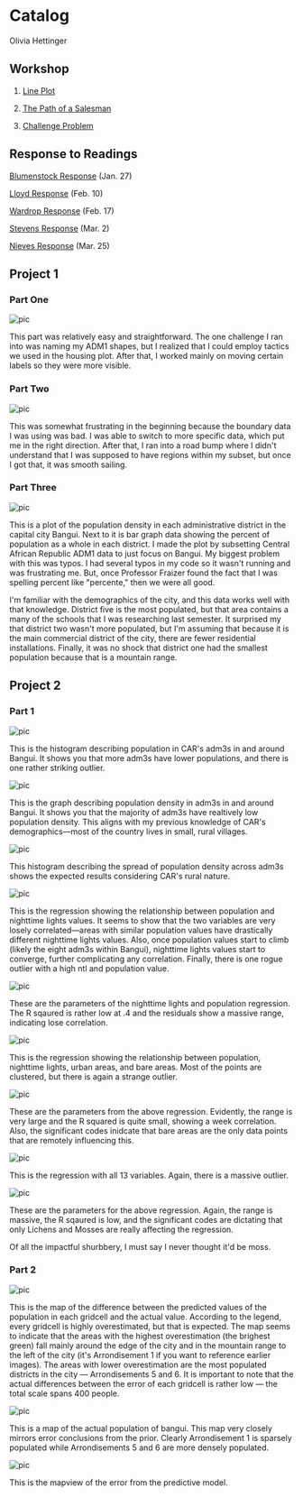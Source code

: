 # Catalog

Olivia Hettinger

## Workshop

1. [Line Plot](https://github.com/ohhettinger/wickedproblems/blob/master/plot2.png)

2. [The Path of a Salesman](https://github.com/ohhettinger/wickedproblems/blob/master/plot3.png)

3. [Challenge Problem](https://github.com/ohhettinger/wickedproblems/blob/master/challenge_question_1.png)

## Response to Readings

[Blumenstock Response](blumenstock.md) (Jan. 27)

[Lloyd Response](Lloyd.md) (Feb. 10)

[Wardrop Response](Wardop.md) (Feb. 17)

[Stevens Response](stevens.md) (Mar. 2)

[Nieves Response](Nieves.md) (Mar. 25)

## Project 1

### Part One

![pic](Central_African_Republic.png)

This part was relatively easy and straightforward. The one challenge I ran into was naming my ADM1 shapes, but I realized that I could employ tactics we used in the housing plot. After that, I worked mainly on moving certain labels so they were more visible. 
### Part Two

![pic](Bangui_adm3_population_again.png)

This was somewhat frustrating in the beginning because the boundary data I was using was bad. I was able to switch to more specific data, which put me in the right direction. After that, I ran into a road bump where I didn't understand that I was supposed to have regions within my subset, but once I got that, it was smooth sailing. 

### Part Three

![pic](Bangui.png)

This is a plot of the population density in each administrative district in the capital city Bangui. Next to it is bar graph data showing the percent of population as a whole in each district. I made the plot by subsetting Central African Republic ADM1 data to just focus on Bangui. My biggest problem with this was typos. I had several typos in my code so it wasn't running and was frustrating me. But, once Professor Fraizer found the fact that I was spelling percent like "percente," then we were all good. 

I'm familiar with the demographics of the city, and this data works well with that knowledge. District five is the most populated, but that area contains a many of the schools that I was researching last semester. It surprised my that district two wasn't more populated, but I'm assuming that because it is the main commercial district of the city, there are fewer residential installations. Finally, it was no shock that district one had the smallest population because that is a mountain range. 

## Project 2

### Part 1

![pic](caf_adm3_histogram.png)

This is the histogram describing population in CAR's adm3s in and around Bangui. It shows you that more adm3s have lower populations, and there is one rather striking outlier. 

![pic](caf_adm3_density.png)

This is the graph describing population density in adm3s in and around Bangui. It shows you that the majority of adm3s have realtively low population density. This aligns with my previous knowledge of CAR's demographics—most of the country lives in small, rural villages. 

![pic](caf_density_histogram.png)

This histogram describing the spread of population density across adm3s shows the expected results considering CAR's rural nature. 

![pic](caf_pop19_ntl_regression.png)

This is the regression showing the relationship between population and nighttime lights values. It seems to show that the two variables are very losely correlated—areas with similar population values have drastically different nighttime lights values. Also, once population values start to climb (likely the eight adm3s within Bangui), nighttime lights values start to converge, further complicating any correlation. Finally, there is one rogue outlier with a high ntl and population value. 

![pic](NTL_Residuals.png)

These are the parameters of the nighttime lights and population regression. The R sqaured is rather low at .4 and the residuals show a massive range, indicating lose correlation. 

![pic](caf_regression_4_variables.png)

This is the regression showing the relationship between population, nighttime lights, urban areas, and bare areas. Most of the points are clustered, but there is again a strange outlier.

![pic](Six_variables_residual.png)

These are the parameters from the above regression. Evidently, the range is very large and the R squared is quite small, showing a week correlation. Also, the significant codes inidcate that bare areas are the only data points that are remotely influencing this.

![pic](caf_all_variables_regression.png)

This is the regression with all 13 variables. Again, there is a massive outlier.

![pic](all_variables_residual.png)

These are the parameters for the above regression. Again, the range is massive, the R sqaured is low, and the significant codes are dictating that only Lichens and Mosses are really affecting the regression. 

Of all the impactful shurbbery, I must say I never thought it'd be moss. 

### Part 2

![pic](Bangui_diff.png)

This is the map of the difference between the predicted values of the population in each gridcell and the actual value. 
According to the legend, every gridcell is highly overestimated, but that is expected. The map seems to indicate that the areas with the highest overestimation (the brighest green) fall mainly around the edge of the city and in the mountain range to the left of the city (it's Arrondisement 1 if you want to reference earlier images). The areas with lower overestimation are the most populated districts in the city — Arrondisements 5 and 6. It is important to note that the actual differences between the error of each gridcell is rather low — the total scale spans 400 people. 

![pic](Bangui_pop.png)

This is a map of the actual population of bangui. This map very closely mirrors error conclusions from the prior. Clearly Arrondisement 1 is sparsely populated while Arrondisements 5 and 6 are more densely populated. 

![pic](Bangui_mapview.png)

This is the mapview of the error from the predictive model. 



